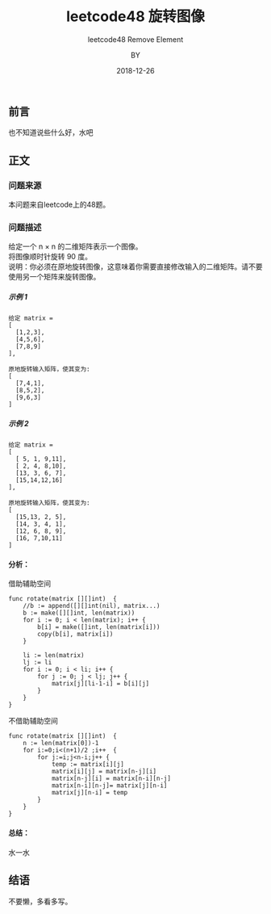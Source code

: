 ﻿---
layout:     post
title:      leetcode48 旋转图像
subtitle:   leetcode48 Remove Element
date:       2018-12-26
author:     BY
header-img: img/post-bg-universe.jpg
catalog: true
tags:
    - Blog
---


## 前言

也不知道说些什么好，水吧

## 正文

### 问题来源

本问题来自leetcode上的48题。  
### 问题描述

给定一个 n × n 的二维矩阵表示一个图像。  
将图像顺时针旋转 90 度。  
说明：你必须在原地旋转图像，这意味着你需要直接修改输入的二维矩阵。请不要使用另一个矩阵来旋转图像。  

##### 示例 1
```
给定 matrix = 
[
  [1,2,3],
  [4,5,6],
  [7,8,9]
],

原地旋转输入矩阵，使其变为:
[
  [7,4,1],
  [8,5,2],
  [9,6,3]
]
```  

##### 示例 2
```
给定 matrix =
[
  [ 5, 1, 9,11],
  [ 2, 4, 8,10],
  [13, 3, 6, 7],
  [15,14,12,16]
], 

原地旋转输入矩阵，使其变为:
[
  [15,13, 2, 5],
  [14, 3, 4, 1],
  [12, 6, 8, 9],
  [16, 7,10,11]
]  
```  

#### 分析：
借助辅助空间
```
func rotate(matrix [][]int)  {
    //b := append([][]int(nil), matrix...)
    b := make([][]int, len(matrix))
    for i := 0; i < len(matrix); i++ {
        b[i] = make([]int, len(matrix[i]))
        copy(b[i], matrix[i])
    }
    
    li := len(matrix)
    lj := li
    for i := 0; i < li; i++ {
        for j := 0; j < lj; j++ {
            matrix[j][li-1-i] = b[i][j]
        }
    }
}
```
不借助辅助空间
```
func rotate(matrix [][]int)  {
    n := len(matrix[0])-1
    for i:=0;i<(n+1)/2 ;i++  {
		for j:=i;j<n-i;j++ {
			temp := matrix[i][j]
			matrix[i][j] = matrix[n-j][i]
			matrix[n-j][i] = matrix[n-i][n-j]
			matrix[n-i][n-j]= matrix[j][n-i]
			matrix[j][n-i] = temp
		}
	}
}
```
#### 总结：
水一水

## 结语
不要懒，多看多写。
